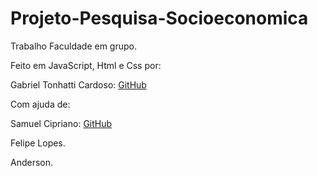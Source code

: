 Projeto-Pesquisa-Socioeconomica
===============================

Trabalho Faculdade em grupo.

Feito em JavaScript, Html e Css por:

Gabriel Tonhatti Cardoso: [GitHub](https://github.com/GabrielTonhatti)

Com ajuda de:

Samuel Cipriano: [GitHub](https://github.com/SamCiprianoh)

Felipe Lopes.

Anderson.
